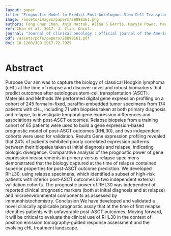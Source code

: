 ```yaml
---
layout: paper
title: "Prognostic Model to Predict Post-Autologous Stem-Cell Transplantation Outcomes in Classical Hodgkin Lymphoma."
image: /assets/images/papers/28898161.png
authors: Fong Chun Chan, Anja Mottok, Alina S Gerrie, Maryse Power, Marcel Nijland, Arjan Diepstra, Anke van den Berg, Peter Kamper, Francesco d'Amore, Alexander Lindholm d'Amore, Stephen Hamilton-Dutoit, Kerry J Savage, Sohrab P Shah, Joseph M Connors, Randy D Gascoyne, David W Scott, Christian Steidl
ref: Chan et al. 2017. J. Clin. Oncol..
journal: "Journal of clinical oncology : official journal of the American Society of Clinical Oncology JCO2017727925 (2017)"
pdf: /assets/pdfs/papers/28898161.pdf
doi: 10.1200/JCO.2017.72.7925
---
```


# Abstract

Purpose Our aim was to capture the biology of classical Hodgkin lymphoma (cHL) at the time of relapse and discover novel and robust biomarkers that predict outcomes after autologous stem-cell transplantation (ASCT). Materials and Methods We performed digital gene expression profiling on a cohort of 245 formalin-fixed, paraffin-embedded tumor specimens from 174 patients with cHL, including 71 with biopsies taken at both primary diagnosis and relapse, to investigate temporal gene expression differences and associations with post-ASCT outcomes. Relapse biopsies from a training cohort of 65 patients were used to build a gene expression-based prognostic model of post-ASCT outcomes (RHL30), and two independent cohorts were used for validation. Results Gene expression profiling revealed that 24% of patients exhibited poorly correlated expression patterns between their biopsies taken at initial diagnosis and relapse, indicating biologic divergence. Comparative analysis of the prognostic power of gene expression measurements in primary versus relapse specimens demonstrated that the biology captured at the time of relapse contained superior properties for post-ASCT outcome prediction. We developed RHL30, using relapse specimens, which identified a subset of high-risk patients with inferior post-ASCT outcomes in two independent external validation cohorts. The prognostic power of RHL30 was independent of reported clinical prognostic markers (both at initial diagnosis and at relapse) and microenvironmental components as assessed by immunohistochemistry. Conclusion We have developed and validated a novel clinically applicable prognostic assay that at the time of first relapse identifies patients with unfavorable post-ASCT outcomes. Moving forward, it will be critical to evaluate the clinical use of RHL30 in the context of positron emission tomography-guided response assessment and the evolving cHL treatment landscape.

